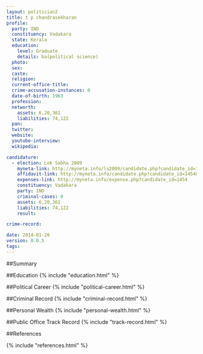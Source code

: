 ```yaml
---
layout: politician2
title: t p chandrasekharan
profile: 
  party: IND
  constituency: Vadakara
  state: Kerala
  education: 
    level: Graduate
    details: ba(political science)
  photo: 
  sex: 
  caste: 
  religion: 
  current-office-title: 
  crime-accusation-instances: 0
  date-of-birth: 1963
  profession: 
  networth: 
    assets: 6,20,361
    liabilities: 74,122
  pan: 
  twitter: 
  website: 
  youtube-interview: 
  wikipedia: 

candidature: 
  - election: Lok Sabha 2009
    myneta-link: http://myneta.info/ls2009/candidate.php?candidate_id=1454
    affidavit-link: http://myneta.info/candidate.php?candidate_id=1454&scan=original
    expenses-link: http://myneta.info/expense.php?candidate_id=1454
    constituency: Vadakara 
    party: IND
    criminal-cases: 0
    assets: 6,20,361
    liabilities: 74,122
    result:  

crime-record: 

date: 2014-01-28
version: 0.0.5
tags: 
---
```

##Summary


##Education
{% include "education.html" %}


##Political Career
{% include "political-career.html" %}


##Criminal Record
{% include "criminal-record.html" %}


##Personal Wealth
{% include "personal-wealth.html" %}


##Public Office Track Record
{% include "track-record.html" %}


##References


{% include "references.html" %}